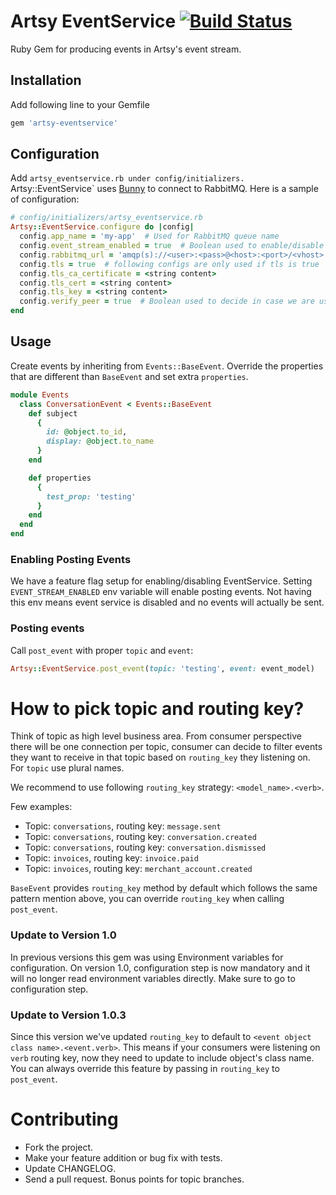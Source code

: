 # Artsy EventService [![Build Status](https://travis-ci.org/artsy/artsy-eventservice.svg?branch=master)](https://travis-ci.org/artsy/artsy-eventservice)
Ruby Gem for producing events in Artsy's event stream.

## Installation
Add following line to your Gemfile

```ruby
gem 'artsy-eventservice'
```

## Configuration

Add `artsy_eventservice.rb under config/initializers. `Artsy::EventService` uses [Bunny](http://rubybunny.info/) to connect to RabbitMQ. Here is a sample of configuration:

```ruby
# config/initializers/artsy_eventservice.rb
Artsy::EventService.configure do |config|
  config.app_name = 'my-app'  # Used for RabbitMQ queue name
  config.event_stream_enabled = true  # Boolean used to enable/disable posting events
  config.rabbitmq_url = 'amqp(s)://<user>:<pass>@<host>:<port>/<vhost>'  # required
  config.tls = true  # following configs are only used if tls is true
  config.tls_ca_certificate = <string content>
  config.tls_cert = <string content>
  config.tls_key = <string content>
  config.verify_peer = true  # Boolean used to decide in case we are using tls, we should verify peer or not
end
```

## Usage
Create events by inheriting from `Events::BaseEvent`. Override the properties that are different than `BaseEvent` and set extra `properties`.

```ruby
module Events
  class ConversationEvent < Events::BaseEvent
    def subject
      {
        id: @object.to_id,
        display: @object.to_name
      }
    end

    def properties
      {
        test_prop: 'testing'
      }
    end
  end
end
```


### Enabling Posting Events
We have a feature flag setup for enabling/disabling EventService. Setting `EVENT_STREAM_ENABLED` env variable will enable posting events. Not having this env means event service is disabled and no events will actually be sent.


### Posting events
Call `post_event` with proper `topic` and `event`:
```ruby
Artsy::EventService.post_event(topic: 'testing', event: event_model)
```

# How to pick topic and routing key?
Think of topic as high level business area. From consumer perspective there will be one connection per topic, consumer can decide to filter events they want to receive in that topic based on `routing_key` they listening on. For `topic` use plural names.

We recommend to use following `routing_key` strategy:
`<model_name>.<verb>`.

Few examples:
- Topic: `conversations`, routing key: `message.sent`
- Topic: `conversations`, routing key: `conversation.created`
- Topic: `conversations`, routing key: `conversation.dismissed`
- Topic: `invoices`, routing key: `invoice.paid`
- Topic: `invoices`, routing key: `merchant_account.created`

`BaseEvent` provides `routing_key` method by default which follows the same pattern mention above, you can override `routing_key` when calling `post_event`.

### Update to Version 1.0
In previous versions this gem was using Environment variables for configuration. On version 1.0, configuration step is now mandatory and it will no longer read environment variables directly. Make sure to go to configuration step.

### Update to Version 1.0.3
Since this version we've updated `routing_key` to default to `<event object class name>.<event.verb>`. This means if your consumers were listening on `verb` routing key, now they need to update to include object's class name.
You can always override this feature by passing in `routing_key` to `post_event`.

# Contributing

* Fork the project.
* Make your feature addition or bug fix with tests.
* Update CHANGELOG.
* Send a pull request. Bonus points for topic branches.
